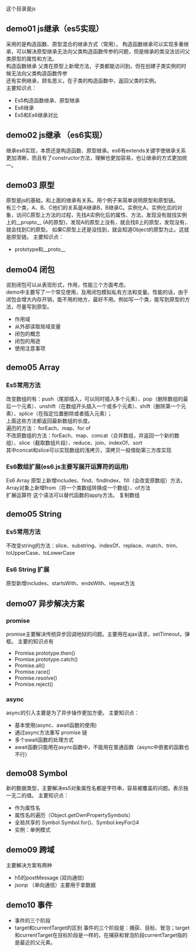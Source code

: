 这个目录是js

## demo01 js继承（es5实现）
采用的是构造函数、原型混合的继承方式（常用）。
构造函数继承可以实现多重继承，可以解决原型继承无法向父类构造函数传参的问题，但是继承的类没法访问父类原型的属性和方法。  
构造函数继承 父类在原型上新增方法，子类都能访问到，但在创建子类实例的时候无法向父类构造函数传参  
还有实例继承，顾名思义，在子类的构造函数中，返回父类的实例。  
主要知识点：
- Es5构造函数继承、原型继承
- Es6继承
- Es5和Es6继承对比

## demo02 js继承 （es6实现）
继承es6实现，本质还是构造函数、原型继承。es6有extends关键字使继承关系更加清晰，而且有了constructor方法，理解也更加容易，也让继承的方式更加统一。

## demo03 原型
原型是js的基础，和上面的继承有关系。用个例子来简单说明原型和原型链。  
有三个类，A、B、C他们的关系是A继承B，B继承C。实例化A，实例化后的对象，访问C原型上方法的过程，先找A实例化后的属性、方法，发现没有就找实例上的__propto__ (A的原型)，发现A的原型上没有，就会找B上的原型，发现没有，就会找到C的原型。  如果C原型上还是没找到，就会知道Object的原型为止。这就是原型链。
主要知识点：
- prototype和__proto__ 

## demo04 闭包
说到闭包可以从表现形式，作用，性能三个方面考虑。  
demo中主要写了一个常见使用，及用闭包模拟私有方法和变量。性能的话，由于闭包会增大内存开销，能不用的地方，最好不用。例如写一个类，能写到原型的方法，尽量写到原型。  
- 作用域
- 从外部读取局域变量
- 闭包的概念
- 闭包的用途
- 使用注意事项

## demo05 Array
### Es5常用方法 
改变数组的有：push（尾部插入，可以同时插入多个元素）、pop（删除数组的最后一个元素）、unshift（在数组开头插入一个或多个元素）、shift（删除第一个元素）、splice（在指定位置删除或者插入元素）；  
上面这些方法都返回最新数组的长度。  
遍历的方法： forEach、map、for of  
不改原数组的方法：forEach、map、concat（合并数组，并返回一个新的数组）、slice（截取数组片段）、reduce、join、indexOf、sort  
其中concat和slice可以实现数组的浅拷贝，深拷贝一般借助第三方库实现
### Es6数组扩展(es6.js主要写展开运算符的运用)
Es6 Array 原型上新增includes、find、findIndex、fill（会改变原数组）方法，Array对象上新增from（将一个类数组转换成一个数组）、of方法   
扩展运算符
这个语法可以替代函数的apply方法。
复制数组

## demo05 String
### Es5常用方法
不改变string的方法：slice、substring、indexOf、replace、match、trim、toUpperCase、toLowerCase

### Es6 String 扩展
原型新增includes、startsWith、endsWith、repeat方法


## demo07 异步解决方案
### promise
promise主要解决传统异步回调地狱的问题。主要用在ajax请求，setTimeout，弹框。
主要的知识点有
- Promise.prototype.then()
- Promise.prototype.catch()
- Promise.all()
- Promise.race()
- Promise.resolve()
- Promise.reject()

### async
async的引入主要是为了异步操作更加方便。
主要知识点：
- 基本使用(async、await函数的使用)
- 通过async方法重写 promise 链
- 多个await函数的处理方式
- await函数只能用在async函数中，不能用在普通函数（async中嵌套的函数也不行）

## demo08 Symbol
新的数据类型，主要解决es5对象属性名都是字符串，容易被覆盖的问题。表示独一无二的值。
主要知识点：
- 作为属性名
- 属性名的遍历（Object.getOwnPropertySymbols）
- 全局共享的 Symbol Symbol.for()、Symbol.keyFor()4
- 实例：单例模式

## demo09 跨域
主要解决方案有两种
- h5的postMessage (双向通信)
- jsonp （单向通信）主要用于拿数据

## demo10 事件
- 事件的三个阶段
- target和currentTarget的区别
事件的三个阶段是：捕获、目标、冒泡；target和currentTarget在目标阶段是一样的，在捕获和冒泡阶段currentTarget指的是最近的父元素。



